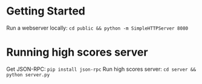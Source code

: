 # Getting Started
Run a webserver locally: `cd public && python -m SimpleHTTPServer 8080`

# Running high scores server
Get JSON-RPC: `pip install json-rpc`
Run high scores server: `cd server && python server.py`